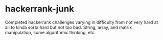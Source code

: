 # hackerrank-junk
Completed hackerrank challenges varying in difficulty from not very hard at all to kinda sorta hard but not too bad. String, array, and matrix manipulation, some algorithmic thinking, etc.
